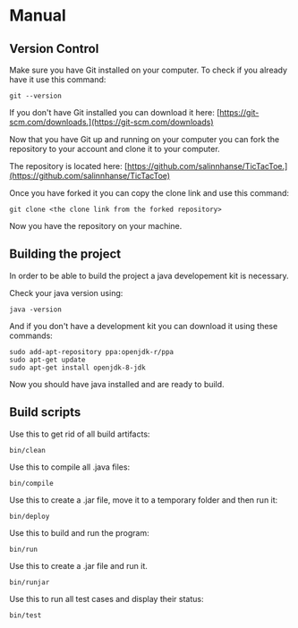 # Manual


## Version Control

Make sure you have Git installed on your computer. To check if you already have it use this command: 
```
git --version
```
If you don't have Git installed you can download it here: [https://git-scm.com/downloads.](https://git-scm.com/downloads)

Now that you have Git up and running on your computer you can fork the repository to your account and clone it to your computer.

The repository is located here: [https://github.com/salinnhanse/TicTacToe.](https://github.com/salinnhanse/TicTacToe)

Once you have forked it you can copy the clone link and use this command:
```
git clone <the clone link from the forked repository>
```
Now you have the repository on your machine.

## Building the project

In order to be able to build the project a java developement kit is necessary.

Check your java version using:
```
java -version
```
And if you don't have a development kit you can download it using these commands:
```
sudo add-apt-repository ppa:openjdk-r/ppa
sudo apt-get update
sudo apt-get install openjdk-8-jdk
```
Now you should have java installed and are ready to build.

## Build scripts

Use this to get rid of all build artifacts:
```
bin/clean
```
Use this to compile all .java files:
```
bin/compile
```
Use this to create a .jar file, move it to a temporary folder and then run it:
```
bin/deploy
```
Use this to build and run the program:
```
bin/run
```
Use this to create a .jar file and run it.
```
bin/runjar
```
Use this to run all test cases and display their status:
```
bin/test
```



